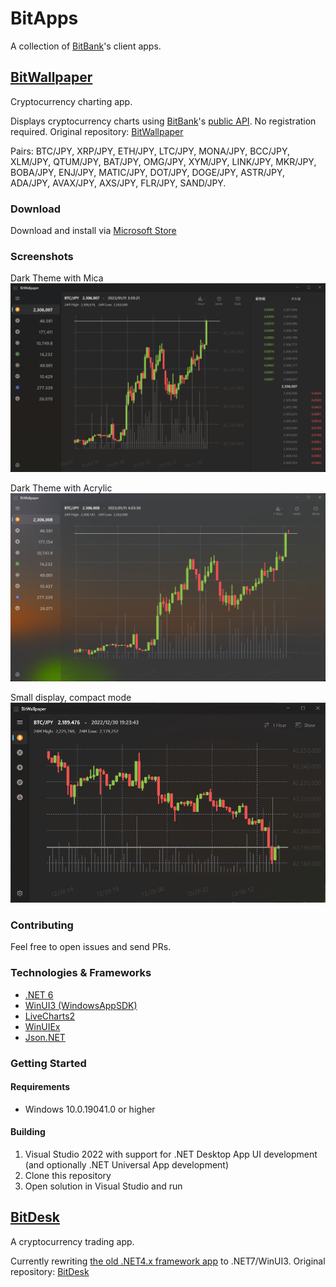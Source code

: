 # BitApps

A collection of [BitBank](https://bitbank.cc/)'s client apps.

## [BitWallpaper](https://github.com/torum/BitWallpaper)
Cryptocurrency charting app. 

Displays cryptocurrency charts using [BitBank](https://bitbank.cc/)'s [public API](https://github.com/bitbankinc/bitbank-api-docs). No registration required. Original repository: [BitWallpaper](https://github.com/torum/BitWallpaper)

Pairs: BTC/JPY, XRP/JPY, ETH/JPY, LTC/JPY, MONA/JPY, BCC/JPY, XLM/JPY, QTUM/JPY, BAT/JPY, OMG/JPY, XYM/JPY, LINK/JPY, MKR/JPY, BOBA/JPY, ENJ/JPY, MATIC/JPY, DOT/JPY, DOGE/JPY, ASTR/JPY, ADA/JPY, AVAX/JPY, AXS/JPY, FLR/JPY, SAND/JPY.

### Download
 Download and install via [Microsoft Store](https://apps.microsoft.com/store/detail/bitwallpaper/9NCC3NTG9DP3)
 
### Screenshots

Dark Theme with Mica  
![alt text](https://github.com/torum/BitWallpaper/blob/master/docs/Images/BitWallpaper-screenshot-V2-full.png?raw=true)

Dark Theme with Acrylic 
![alt text](https://github.com/torum/BitWallpaper/blob/master/docs/Images/BitWallpaper-screenshot-V2-full-AcrylicSystemBackdrop.png?raw=true)

Small display, compact mode  
![alt text](https://github.com/torum/BitWallpaper/blob/master/docs/Images/BitWallpaper-screenshot-V2-small.png?raw=true)

### Contributing
Feel free to open issues and send PRs. 

### Technologies & Frameworks
* [.NET 6](https://github.com/dotnet/runtime)  
* [WinUI3 (WindowsAppSDK)](https://github.com/microsoft/WindowsAppSDK)  
* [LiveCharts2](https://github.com/beto-rodriguez/LiveCharts2)  
* [WinUIEx](https://github.com/dotMorten/WinUIEx)
* [Json.NET](https://github.com/JamesNK/Newtonsoft.Json)

### Getting Started

#### Requirements
* Windows 10.0.19041.0 or higher

#### Building
1. Visual Studio 2022 with support for .NET Desktop App UI development (and optionally .NET Universal App development)
2. Clone this repository
3. Open solution in Visual Studio and run


## [BitDesk](https://github.com/torum/BitDesk)
A cryptocurrency trading app. 

Currently rewriting [the old .NET4.x framework app](https://github.com/torum/BitDesk) to .NET7/WinUI3. Original repository: [BitDesk](https://github.com/torum/BitDesk)
